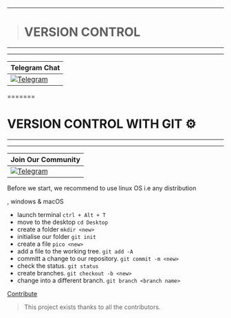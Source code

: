 
---
> # VERSION CONTROL 
---
---

| Telegram Chat
|---|
|  [![Telegram](https://telegram.org/img/t_logo.png)](https://kisumu-poly-tech-hub.github.io/collaboration-tools/)
=======

# VERSION CONTROL WITH GIT :gear:
---
---

| Join Our Community
|---|
|  [![Telegram](https://telegram.org/img/t_logo.png)](https://t.me/joinchat/Fkwt1xJoduMWrku8r-JtqA)


<p> Before we start, we recommend to use   linux OS       
  i.e any distribution </p> , windows & macOS


*  launch terminal ``` ctrl + Alt + T ```
*  move to the desktop  ```cd Desktop ```
*  create a folder ```mkdir <new>```
*  initialise our folder  ```git init```
*  create a file  ```pico <new>```
*  add a file to the working tree. ```git add -A```
*  committ a change to our repository. ```git commit -m <new>```
*  check the status. ```git status```
*  create branches. ```git checkout -b <new>```
*  change into a different branch.  ```git branch <branch name>```




[Contribute](https://kisumu-poly-tech-hub.github.io/collaboration-tools/ "tech-hub.io")



> This project exists thanks to all the contributors.


  
